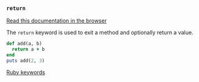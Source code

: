 ### `return`

[Read this documentation in the browser](https://github.com/Shopify/ruby-lsp/blob/main/static_docs/descriptions/return.md)

The `return` keyword is used to exit a method and optionally return a value.

```ruby
def add(a, b)
  return a + b
end
puts add(2, 3)
```

[Ruby keywords](https://docs.ruby-lang.org/en/3.3/keywords_rdoc.html)
